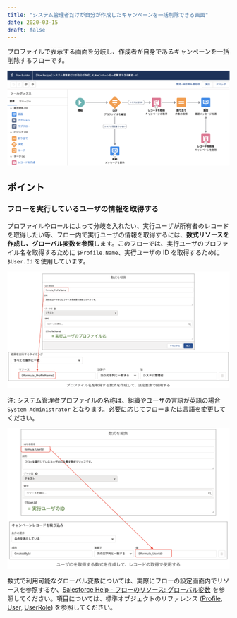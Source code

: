 ```yaml
---
title: "システム管理者だけが自分が作成したキャンペーンを一括削除できる画面"
date: 2020-03-15
draft: false
---
```


プロファイルで表示する画面を分岐し、作成者が自身であるキャンペーンを一括削除するフローです。

![](screenshot.png)

## ポイント
### フローを実行しているユーザの情報を取得する
プロファイルやロールによって分岐を入れたい、実行ユーザが所有者のレコードを取得したい等、フロー内で実行ユーザの情報を取得するには、**数式リソースを作成し、グローバル変数を参照**します。このフローでは、実行ユーザのプロファイル名を取得するために `$Profile.Name`、実行ユーザの ID を取得するために `$User.Id` を使用しています。

![](formula_global_variable1.png)

注: システム管理者プロファイルの名称は、組織やユーザの言語が英語の場合 `System Administrator` となります。必要に応じてフローまたは言語を変更してください。

![](formula_global_variable2.png)

数式で利用可能なグローバル変数については、実際にフローの設定画面内でリソースを参照するか、[Salesforce Help - フローのリソース: グローバル変数](https://help.salesforce.com/articleView?id=flow_ref_resources_global_variables.htm&type=5) を参照してください。項目については、標準オブジェクトのリファレンス ([Profile](https://developer.salesforce.com/docs/atlas.ja-jp.object_reference.meta/object_reference/sforce_api_objects_profile.htm), [User](https://developer.salesforce.com/docs/atlas.ja-jp.object_reference.meta/object_reference/sforce_api_objects_user.htm), [UserRole](https://developer.salesforce.com/docs/atlas.ja-jp.object_reference.meta/object_reference/sforce_api_objects_role.htm)) を参照してください。